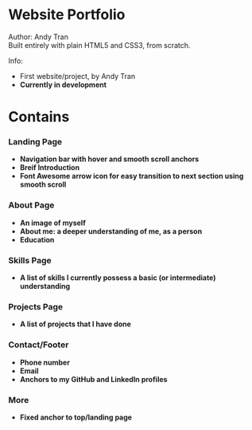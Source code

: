 # Website Portfolio

Author: Andy Tran<br>
Built entirely with plain HTML5 and CSS3, from scratch.

Info:
- First website/project, by Andy Tran
- <b>Currently in development<b>

# Contains

<h3>Landing Page</h4>
<ul>
  <li>Navigation bar with hover and smooth scroll anchors</li>
  <li>Breif Introduction</li>
  <li>Font Awesome arrow icon for easy transition to next section using smooth scroll</li>
</ul>

<h3>About Page</h4>
<ul>
  <li>An image of myself</li>
  <li>About me: a deeper understanding of me, as a person</li>
  <li>Education</li>
</ul>

<h3>Skills Page</h4>
<ul>
  <li>A list of skills I currently possess a basic (or intermediate) understanding</li>
</ul>

<h3>Projects Page</h4>
<ul>
  <li>A list of projects that I have done</li>
</ul>

<h3>Contact/Footer</h4>
<ul>
  <li>Phone number</li>
  <li>Email</li>
  <li>Anchors to my GitHub and LinkedIn profiles</li>
</ul>

<h3>More</h4>
<ul>
  <li>Fixed anchor to top/landing page</li>
</ul>
